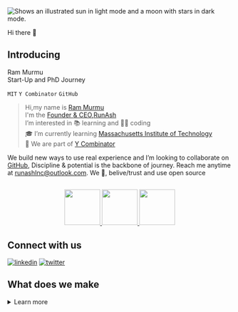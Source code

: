 <picture>
  <source media="(prefers-color-scheme: dark)" srcset="https://">
  <source media="(prefers-color-scheme: light)" srcset="https://">
  <img alt="Shows an illustrated sun in light mode and a moon with stars in dark mode." src="https://">
</picture>

Hi there 👋

## Introducing


 Ram Murmu<br>
 Start-Up and PhD Journey 
 
`MIT` `Y Combinator` `GitHub`
>Hi,my name is [Ram Murmu](https://github.com/in/linkedin.com/rammurmu)<br>I'm the [Founder ](https://runash.in)[& CEO](https://runash.in)[,RunAsh](https://runash.in)<br>
I’m interested in 📚 learning and 🧑‍💻 coding<br>
🎓 I’m currently learning [Massachusetts Institute of Technology](https://www.mit.edu/)<br>🌱 We are part of [Y Combinator](https://www.ycombinator.com/)<br>


We build new ways to use real experience and
I’m looking to collaborate on [GitHub](github.com/rammurmu/),
Discipline & potential is the backbone of journey.
Reach me anytime at runashInc@outlook.com.
We 💖, belive/trust and  use open source 

<div align="center">
  <strong>
    <h2 align="center"></h2>
  </strong>
  
  <p align="center">
    <a href="https://www.runash.in">
      <img src="https://www.embla-carousel.com/javascript-logo.svg" width="80" height="80" />
    </a>
    <a href="https://www.runash.in">
      <img src="https://www.embla-carousel.com/typescript-logo.svg" width="80" height="80" />
    </a>
    <a href="https://www.runash.in">
      <img src="https://www.embla-carousel.com/react-logo.svg" width="80" height="80" />
    </a>
  </p>
  </div>

  ## Connect with us 
[![linkedin](https://img.shields.io/badge/linkedin-0A66C2?style=for-the-badge&logo=linkedin&logoColor=white)](https://www.linkedin.com/in/rammurmu)
[![twitter](https://img.shields.io/badge/twitter-1DA1F2?style=for-the-badge&logo=twitter&logoColor=white)](https://x.com/rammurmuu)


 ## What does we make ##
 

<details><Summary>Learn more</Summary>
<p>Yes, today and tomorrow for we are building AI-powered live streaming marketplace and platform.in fact, we've been doing this since <b>November 12 th,2007.</b> That's when we made our first offline small retail store </p>

<details><Summary>Learn more</Summary>

An interconnected live retailers & influencers community 
The opene source community is the ❤️ heart of runash live retail streaming and fundamental to how we build software today
 

## Contribution 
</details>
Contributing to the ecosystem<br>
We contribute to the platform we rely on to build and run live streaming while also maintaining our own open source project <br>

https://runash.in/live/ai

Contribution guid for more information on getting started<br>
<b>Note:</b> You can check out the runash live streaming open source GitHub repository - your feedback and contributions are welcome!

  
## ReadMe.Md

RamMurmu ReadMe.Md is open source and open learning library 

## Authors

 [@rammurmu](https://www.github.com/rammurmu)

## Licence 
[MIT](https://chooselicense.com/licenses/mit/)

[![MIT License](https://img.shields.io/badge/License-MIT-green.svg)](https://choosealicense.com/licenses/mit/)
[![GPLv3 License](https://img.shields.io/badge/License-GPL%20v3-yellow.svg)](https://opensource.org/licenses/)
[![AGPL License](https://img.shields.io/badge/license-AGPL-blue.svg)](http://www.gnu.org/licenses/agpl-3.0)

## Feedback

If you have any feedback, please reach out to us at rammurmu@outlook.in



<!---

Ram Murmu/rammurmu is a ✨ special ✨ repository because its `README.md` (this file) appears on your GitHub profile.

You can click the Preview link to take a look at your changes.

--->




